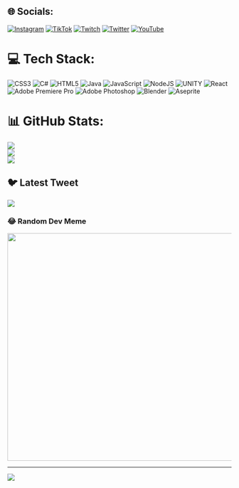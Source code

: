 
## 🌐 Socials:
[![Instagram](https://img.shields.io/badge/Instagram-%23E4405F.svg?logo=Instagram&logoColor=white)](https://instagram.com/la_tanks) [![TikTok](https://img.shields.io/badge/TikTok-%23000000.svg?logo=TikTok&logoColor=white)](https://tiktok.com/@latanks) [![Twitch](https://img.shields.io/badge/Twitch-%239146FF.svg?logo=Twitch&logoColor=white)](https://twitch.tv/latanks00) [![Twitter](https://img.shields.io/badge/Twitter-%231DA1F2.svg?logo=Twitter&logoColor=white)](https://twitter.com/atanks_l) [![YouTube](https://img.shields.io/badge/YouTube-%23FF0000.svg?logo=YouTube&logoColor=white)](https://youtube.com/@LADev) 

# 💻 Tech Stack:
![CSS3](https://img.shields.io/badge/css3-%231572B6.svg?style=flat&logo=css3&logoColor=white) ![C#](https://img.shields.io/badge/c%23-%23239120.svg?style=flat&logo=c-sharp&logoColor=white) ![HTML5](https://img.shields.io/badge/html5-%23E34F26.svg?style=flat&logo=html5&logoColor=white) ![Java](https://img.shields.io/badge/java-%23ED8B00.svg?style=flat&logo=java&logoColor=white) ![JavaScript](https://img.shields.io/badge/javascript-%23323330.svg?style=flat&logo=javascript&logoColor=%23F7DF1E) ![NodeJS](https://img.shields.io/badge/node.js-6DA55F?style=flat&logo=node.js&logoColor=white) ![UNITY](https://img.shields.io/badge/Unity-%2320232a.svg?style=flat&logo=unity&logoColor=white) ![React](https://img.shields.io/badge/react-%2320232a.svg?style=flat&logo=react&logoColor=%2361DAFB) ![Adobe Premiere Pro](https://img.shields.io/badge/Adobe%20Premiere%20Pro-9999FF.svg?style=flat&logo=Adobe%20Premiere%20Pro&logoColor=white) ![Adobe Photoshop](https://img.shields.io/badge/adobephotoshop-%2331A8FF.svg?style=flat&logo=adobephotoshop&logoColor=white) ![Blender](https://img.shields.io/badge/blender-%23F5792A.svg?style=flat&logo=blender&logoColor=white) ![Aseprite](https://img.shields.io/badge/Aseprite-FFFFFF?style=flat&logo=Aseprite&logoColor=#7D929E)
# 📊 GitHub Stats:
![](https://github-readme-stats.vercel.app/api?username=LAtanks&theme=react&hide_border=false&include_all_commits=true&count_private=true)<br/>
![](https://github-readme-streak-stats.herokuapp.com/?user=LAtanks&theme=react&hide_border=false)<br/>
![](https://github-readme-stats.vercel.app/api/top-langs/?username=LAtanks&theme=react&hide_border=false&include_all_commits=true&count_private=true&layout=compact)

## 🐦 Latest Tweet
[![](https://gtce.itsvg.in/api?username=atanks_l)](https://github.com/VishwaGauravIn/github-twitter-card-embed)

### 😂 Random Dev Meme
<img src="https://rm.up.railway.app/" width="512px"/>

---
[![](https://visitcount.itsvg.in/api?id=LAtanks&icon=4&color=12)](https://visitcount.itsvg.in)

<!-- Proudly created with GPRM ( https://gprm.itsvg.in ) -->
